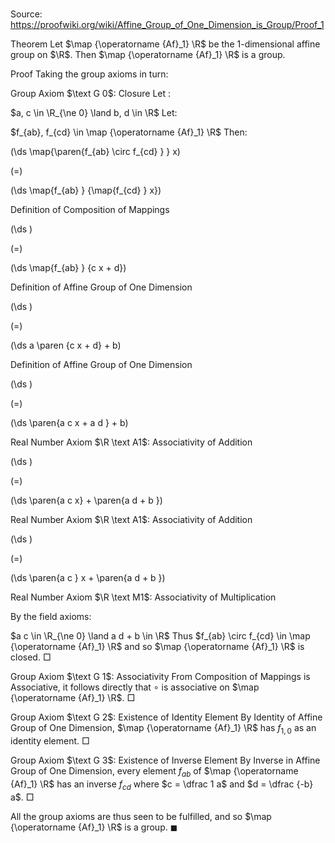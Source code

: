 # 

Source: https://proofwiki.org/wiki/Affine_Group_of_One_Dimension_is_Group/Proof_1



Theorem
Let $\map {\operatorname {Af}_1} \R$ be the $1$-dimensional affine group on $\R$.
Then $\map {\operatorname {Af}_1} \R$ is a group.


Proof
Taking the group axioms in turn:


Group Axiom $\text G 0$: Closure
Let :

$a, c \in \R_{\ne 0} \land b, d \in \R$
Let:

$f_{ab}, f_{cd} \in \map {\operatorname {Af}_1} \R$
Then:














\(\ds \map{\paren{f_{ab} \circ f_{cd} } } x\)

\(=\)







\(\ds \map{f_{ab} } {\map{f_{cd} } x}\)





Definition of Composition of Mappings














\(\ds \)

\(=\)







\(\ds \map{f_{ab} } {c x + d}\)





Definition of Affine Group of One Dimension














\(\ds \)

\(=\)







\(\ds a \paren {c x + d} + b\)





Definition of Affine Group of One Dimension














\(\ds \)

\(=\)







\(\ds \paren{a c x + a d } + b\)





Real Number Axiom $\R \text A1$: Associativity of Addition














\(\ds \)

\(=\)







\(\ds \paren{a c x} + \paren{a d + b }\)





Real Number Axiom $\R \text A1$: Associativity of Addition














\(\ds \)

\(=\)







\(\ds \paren{a c } x + \paren{a d + b }\)





Real Number Axiom $\R \text M1$: Associativity of Multiplication



By the field axioms:

$a c \in \R_{\ne 0} \land a d + b \in \R$
Thus $f_{ab} \circ f_{cd} \in \map {\operatorname {Af}_1} \R$ and so $\map {\operatorname {Af}_1} \R$ is closed.
$\Box$


Group Axiom $\text G 1$: Associativity
From Composition of Mappings is Associative, it follows directly that $\circ$ is associative on $\map {\operatorname {Af}_1} \R$.
$\Box$


Group Axiom $\text G 2$: Existence of Identity Element
By Identity of Affine Group of One Dimension, $\map {\operatorname {Af}_1} \R$ has $f_{1, 0}$ as an identity element.
$\Box$


Group Axiom $\text G 3$: Existence of Inverse Element
By Inverse in Affine Group of One Dimension, every element $f_{a b}$ of $\map {\operatorname {Af}_1} \R$ has an inverse $f_{c d}$ where $c = \dfrac 1 a$ and $d = \dfrac {-b} a$.
$\Box$

All the group axioms are thus seen to be fulfilled, and so $\map {\operatorname {Af}_1} \R$ is a group.
$\blacksquare$






